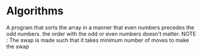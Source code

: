 # Algorithms
A program that sorts the array in a manner that even numbers precedes the odd numbers. the order with the odd or even numbers doesn't matter. NOTE : The swap is made such that it takes minimum number of moves to make the swap
